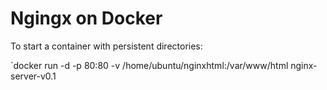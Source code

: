 # Ngingx on Docker

To start a container with persistent directories:

`docker run -d -p 80:80 -v /home/ubuntu/nginxhtml:/var/www/html nginx-server-v0.1
